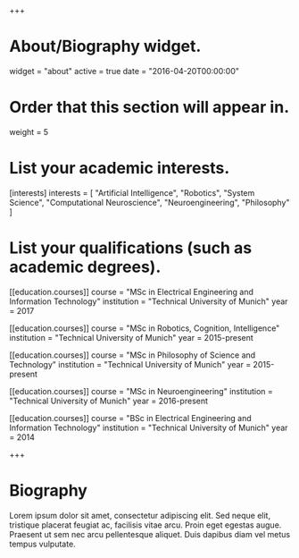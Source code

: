 +++
# About/Biography widget.
widget = "about"
active = true
date = "2016-04-20T00:00:00"

# Order that this section will appear in.
weight = 5

# List your academic interests.
[interests]
  interests = [
    "Artificial Intelligence",
    "Robotics",
    "System Science",
    "Computational Neuroscience",
    "Neuroengineering",
    "Philosophy"
  ]

# List your qualifications (such as academic degrees).
[[education.courses]]
  course = "MSc in Electrical Engineering and Information Technology"
  institution = "Technical University of Munich"
  year = 2017

[[education.courses]]
  course = "MSc in Robotics, Cognition, Intelligence"
  institution = "Technical University of Munich"
  year = 2015-present

[[education.courses]]
  course = "MSc in Philosophy of Science and Technology"
  institution = "Technical University of Munich"
  year = 2015-present

[[education.courses]]
  course = "MSc in Neuroengineering"
  institution = "Technical University of Munich"
  year = 2016-present

[[education.courses]]
  course = "BSc in Electrical Engineering and Information Technology"
  institution = "Technical University of Munich"
  year = 2014
 
+++

# Biography


Lorem ipsum dolor sit amet, consectetur adipiscing elit. Sed neque elit, tristique placerat feugiat ac, facilisis vitae arcu. Proin eget egestas augue. Praesent ut sem nec arcu pellentesque aliquet. Duis dapibus diam vel metus tempus vulputate. 
